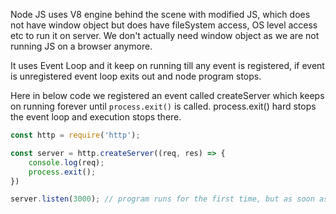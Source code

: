 Node JS uses V8 engine behind the scene with modified JS, which does not have window object but does have fileSystem access, OS level access etc to run it on server. We don't actually need window object as we are not running JS on a browser anymore.

It uses Event Loop and it keep on running till any event is registered, if event is unregistered event loop exits out and node program stops.

Here in below code we registered an event called createServer which keeps on running forever until `process.exit()` is called. process.exit() hard stops the event loop and execution stops there.
```js
const http = require('http');

const server = http.createServer((req, res) => {
	console.log(req);
	process.exit();
})

server.listen(3000); // program runs for the first time, but as soon as we hit localhost:3000 it stops the server with log above
```

